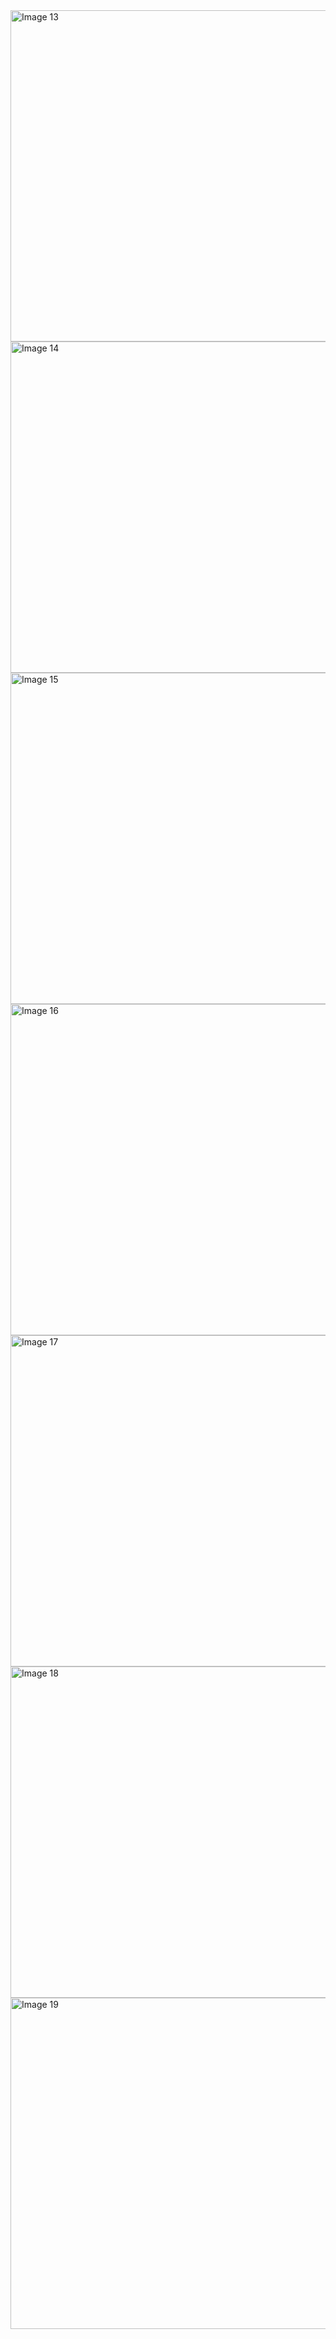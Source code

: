 <img src="https://github.com/user-attachments/assets/c33a9831-8a6b-4885-9a8a-0db874c0e2bc" alt="Image 13" width="530" />
<br>
<img src="https://github.com/user-attachments/assets/74006efe-f79e-4ea8-b9a6-1470e66a1831" alt="Image 14" width="530" />
<br>
<img src="https://github.com/user-attachments/assets/7740c88a-8ac3-4499-834e-8251f64bc956" alt="Image 15" width="530" />
<br>
<img src="https://github.com/user-attachments/assets/745eda9b-1ffa-44b5-8bdd-e48184ce3e97" alt="Image 16" width="530" />
<br>
<img src="https://github.com/user-attachments/assets/68f725b2-79b9-4d70-91ca-9fe9b17c1b12" alt="Image 17" width="530" />
<br>
<img src="https://github.com/user-attachments/assets/bedd150e-bfdb-4249-98d6-7f64a1f8b61d" alt="Image 18" width="530" />
<br>
<img src="https://github.com/user-attachments/assets/a16b8dbe-8b57-48f0-9ed3-122aec031f72" alt="Image 19" width="530" />
<br>